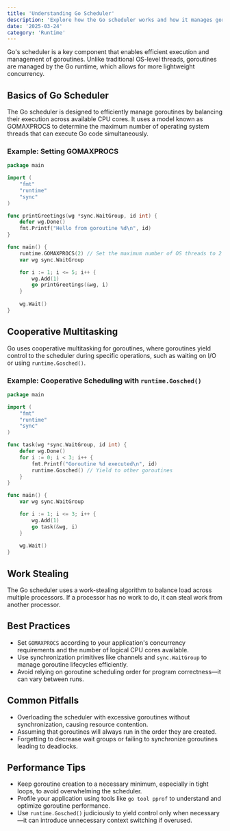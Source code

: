 ```yaml
---
title: 'Understanding Go Scheduler'
description: 'Explore how the Go scheduler works and how it manages goroutines efficiently.'
date: '2025-03-24'
category: 'Runtime'
---
```


Go's scheduler is a key component that enables efficient execution and management of goroutines. Unlike traditional OS-level threads, goroutines are managed by the Go runtime, which allows for more lightweight concurrency.

## Basics of Go Scheduler

The Go scheduler is designed to efficiently manage goroutines by balancing their execution across available CPU cores. It uses a model known as GOMAXPROCS to determine the maximum number of operating system threads that can execute Go code simultaneously.

### Example: Setting GOMAXPROCS

```go
package main

import (
	"fmt"
	"runtime"
	"sync"
)

func printGreetings(wg *sync.WaitGroup, id int) {
	defer wg.Done()
	fmt.Printf("Hello from goroutine %d\n", id)
}

func main() {
	runtime.GOMAXPROCS(2) // Set the maximum number of OS threads to 2
	var wg sync.WaitGroup

	for i := 1; i <= 5; i++ {
		wg.Add(1)
		go printGreetings(&wg, i)
	}
	
	wg.Wait()
}
```

## Cooperative Multitasking

Go uses cooperative multitasking for goroutines, where goroutines yield control to the scheduler during specific operations, such as waiting on I/O or using `runtime.Gosched()`.

### Example: Cooperative Scheduling with `runtime.Gosched()`

```go
package main

import (
	"fmt"
	"runtime"
	"sync"
)

func task(wg *sync.WaitGroup, id int) {
	defer wg.Done()
	for i := 0; i < 3; i++ {
		fmt.Printf("Goroutine %d executed\n", id)
		runtime.Gosched() // Yield to other goroutines
	}
}

func main() {
	var wg sync.WaitGroup

	for i := 1; i <= 3; i++ {
		wg.Add(1)
		go task(&wg, i)
	}
	
	wg.Wait()
}
```

## Work Stealing

The Go scheduler uses a work-stealing algorithm to balance load across multiple processors. If a processor has no work to do, it can steal work from another processor.

## Best Practices

- Set `GOMAXPROCS` according to your application's concurrency requirements and the number of logical CPU cores available.
- Use synchronization primitives like channels and `sync.WaitGroup` to manage goroutine lifecycles efficiently.
- Avoid relying on goroutine scheduling order for program correctness—it can vary between runs.

## Common Pitfalls

- Overloading the scheduler with excessive goroutines without synchronization, causing resource contention.
- Assuming that goroutines will always run in the order they are created.
- Forgetting to decrease wait groups or failing to synchronize goroutines leading to deadlocks.

## Performance Tips

- Keep goroutine creation to a necessary minimum, especially in tight loops, to avoid overwhelming the scheduler.
- Profile your application using tools like `go tool pprof` to understand and optimize goroutine performance.
- Use `runtime.Gosched()` judiciously to yield control only when necessary—it can introduce unnecessary context switching if overused.